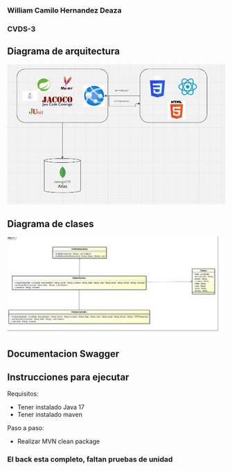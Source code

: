 ### William Camilo Hernandez Deaza
### CVDS-3

## Diagrama de arquitectura

![Image](/images/img.png)

## Diagrama de clases

![Image](/images/img_1.png)

## Documentacion Swagger

## Instrucciones para ejecutar

Requisitos:
- Tener instalado Java 17
- Tener instalado maven

Paso a paso:
- Realizar MVN clean package

### El back esta completo, faltan pruebas de unidad
